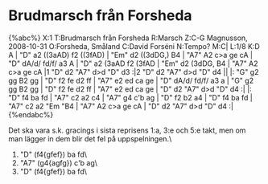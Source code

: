 # Brudmarsch från Forsheda

{%abc%}
X:1
T:Brudmarsch från Forsheda
R:Marsch
Z:C-G Magnusson, 2008-10-31
O:Forsheda, Småland
C:David Forséni
N:Tempo?
M:C|
L:1/8
K:D
A | "D" a2 ((3aAD) f2 ((3fAD) | "Em" d2 ((3dDG,) B4 | "A7" A2 c>a ge cA | "D" dA/d/ fd/f/ a3 A |
"D" a2 (3aAD f2 (3fAD | "Em" d2 (3dDG, B4 | "A7" A2 c>a ge cA |1 "D" d2 "A7" d>d "D" d3 :|2 "D" d2 "A7" d>d "D" d4 ||
|: "G" g2 gg B2 gg | "D" f2 fe d2 ff | "A7" e2 ed ca ge | "D" dA/d/ fd/f/ a3 a |
"G" g2 gg B2 gg | "D" f2 fe d2 ff | "A7" e2 ed ca ge | "D" d2 "A7" d>d "D" d4 :|
|: "D" f4 ba fd | "A7" c2 a2 c4 | "A7" g4 c'b ag | "D" f2 b2 a4 |
"D" f4 ba fd | "A7" c2 a2 "Em "B4 | "A7" A2 c>a ge cA | "D" d2 "A7" d>d "D" d4 :|
{%endabc%}

Det ska vara s.k. gracings i sista reprisens 1:a, 3:e och 5:e takt, men om man lägger in dem blir det fel på uppspelningen.\\
1. "D" (f4{gfef}) ba fd\\
3. "A7" (g4{agfg}) c'b ag\\
5. "D" (f4{gfef}) ba fd\\
